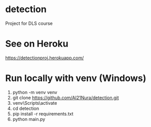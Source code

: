 # detection
Project for DLS course

# See on Heroku
https://detectionproj.herokuapp.com/

# Run locally with venv (Windows)
1. python -m venv venv
2. git clone https://github.com/AI21Nura/detection.git
3. venv\Scripts\activate
4. cd detection
5. pip install -r requirements.txt
6. python main.py
